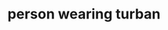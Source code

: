 ---
layout: people&body
title: person wearing turban
emoji: person_wearing_turban
permalink: 👳.html
---